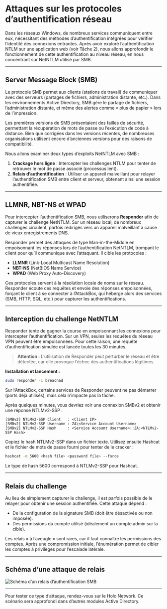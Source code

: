 # Attaques sur les protocoles d’authentification réseau

Dans les réseaux Windows, de nombreux services communiquent entre eux, nécessitant des méthodes d’authentification intégrées pour vérifier l’identité des connexions entrantes. Après avoir exploré l’authentification NTLM sur une application web (voir Tâche 2), nous allons approfondir le fonctionnement de cette authentification au niveau réseau, en nous concentrant sur NetNTLM utilisé par SMB.

---

## Server Message Block (SMB)

Le protocole SMB permet aux clients (stations de travail) de communiquer avec des serveurs (partages de fichiers, administration distante, etc.). Dans les environnements Active Directory, SMB gère le partage de fichiers, l’administration distante, et même des alertes comme « plus de papier » lors de l’impression.

Les premières versions de SMB présentaient des failles de sécurité, permettant la récupération de mots de passe ou l’exécution de code à distance. Bien que corrigées dans les versions récentes, de nombreuses organisations utilisent encore d’anciennes versions pour des raisons de compatibilité.

Nous allons examiner deux types d’exploits NetNTLM avec SMB :

1. **Crackage hors ligne** : Intercepter les challenges NTLM pour tenter de retrouver le mot de passe associé (processus lent).
2. **Relais d’authentification** : Utiliser un appareil malveillant pour relayer l’authentification SMB entre client et serveur, obtenant ainsi une session authentifiée.

---

## LLMNR, NBT-NS et WPAD

Pour intercepter l’authentification SMB, nous utiliserons **Responder** afin de capturer le challenge NetNTLM. Sur un réseau local, de nombreux challenges circulent, parfois redirigés vers un appareil malveillant à cause de vieux enregistrements DNS.

Responder permet des attaques de type Man-in-the-Middle en empoisonnant les réponses lors de l’authentification NetNTLM, trompant le client pour qu’il communique avec l’attaquant. Il cible les protocoles :

- **LLMNR** (Link-Local Multicast Name Resolution)
- **NBT-NS** (NetBIOS Name Service)
- **WPAD** (Web Proxy Auto-Discovery)

Ces protocoles servent à la résolution locale de noms sur le réseau. Responder écoute ces requêtes et envoie des réponses empoisonnées, forçant le client à se connecter à l’AttackBox, qui héberge alors des services (SMB, HTTP, SQL, etc.) pour capturer les authentifications.

---

## Interception du challenge NetNTLM

Responder tente de gagner la course en empoisonnant les connexions pour intercepter l’authentification. Sur un VPN, seules les requêtes du réseau VPN peuvent être empoisonnées. Pour cette raison, une requête d’authentification simulée est lancée toutes les 30 minutes.

> **Attention :** L’utilisation de Responder peut perturber le réseau et être détectée, car elle provoque l’échec des authentifications légitimes.

**Installation et lancement :**

```bash
sudo responder -I breachad
```

Sur l’AttackBox, certains services de Responder peuvent ne pas démarrer (ports déjà utilisés), mais cela n’impacte pas la tâche.

Après quelques minutes, vous devriez voir une connexion SMBv2 et obtenir une réponse NTLMv2-SSP :

```
[SMBv2] NTLMv2-SSP Client   : <Client IP>
[SMBv2] NTLMv2-SSP Username : ZA\<Service Account Username>
[SMBv2] NTLMv2-SSP Hash     : <Service Account Username>::ZA:<NTLMv2-SSP Hash>
```

Copiez le hash NTLMv2-SSP dans un fichier texte. Utilisez ensuite Hashcat et le fichier de mots de passe fourni pour tenter de le cracker :

```bash
hashcat -m 5600 <hash file> <password file> --force
```

Le type de hash 5600 correspond à NTLMv2-SSP pour Hashcat.

---

## Relais du challenge

Au lieu de simplement capturer le challenge, il est parfois possible de le relayer pour obtenir une session authentifiée. Cette attaque dépend :

- De la configuration de la signature SMB (doit être désactivée ou non imposée).
- Des permissions du compte utilisé (idéalement un compte admin sur la cible).

Les relais « à l’aveugle » sont rares, car il faut connaître les permissions des comptes. Après une compromission initiale, l’énumération permet de cibler les comptes à privilèges pour l’escalade latérale.

---

## Schéma d’une attaque de relais

![Schéma d’un relais d’authentification SMB](#)

---

Pour tester ce type d’attaque, rendez-vous sur le Holo Network. Ce scénario sera approfondi dans d’autres modules Active Directory.
